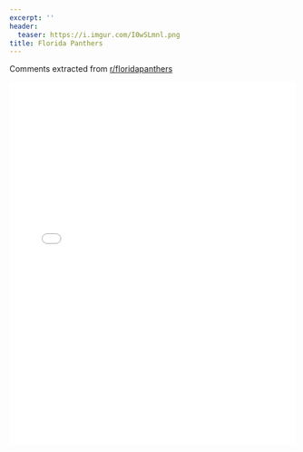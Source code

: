 ```yaml
---
excerpt: ''
header:
  teaser: https://i.imgur.com/I0wSLmnl.png
title: Florida Panthers
---
```


Comments extracted from [r/floridapanthers](https://reddit.com/r/floridapanthers)
<iframe id="igraph" scrolling="no" style="border:none;" seamless="seamless" src="/plots/NHL/FLA.html" height="640" width="100%"></iframe>